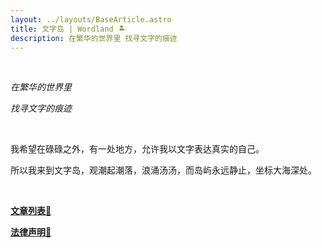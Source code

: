 ```yaml
---
layout: ../layouts/BaseArticle.astro
title: 文字岛 | Wordland 🏝️
description: 在繁华的世界里 找寻文字的痕迹
---
```


<br/>

_在繁华的世界里_

_找寻文字的痕迹_

<br/>

我希望在碌碌之外，有一处地方，允许我以文字表达真实的自己。

所以我来到文字岛，观潮起潮落，浪涌汤汤，而岛屿永远静止，坐标大海深处。

<br/>

**[文章列表📜](/words)**

**[法律声明📃](/declarations)**
